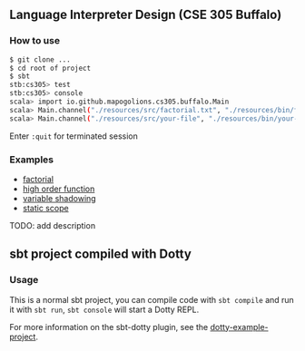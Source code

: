 ## Language Interpreter Design (CSE 305 Buffalo)

### How to use

```sh
$ git clone ...
$ cd root of project
$ sbt
stb:cs305> test
stb:cs305> console
scala> import io.github.mapogolions.cs305.buffalo.Main
scala> Main.channel("./resources/src/factorial.txt", "./resources/bin/factorial.txt")
scala> Main.channel("./resources/src/your-file", "./resources/bin/your-file")
```
Enter `:quit` for terminated session

### Examples
- [factorial](./resources/src/factorial.txt)
- [high order function](./resources/src/hoc.txt)
- [variable shadowing](./resources/src/shadowing.txt)
- [static scope](./resources/src/static-scope.txt)

TODO: add description
## sbt project compiled with Dotty

### Usage

This is a normal sbt project, you can compile code with `sbt compile` and run it
with `sbt run`, `sbt console` will start a Dotty REPL.

For more information on the sbt-dotty plugin, see the
[dotty-example-project](https://github.com/lampepfl/dotty-example-project/blob/master/README.md).
